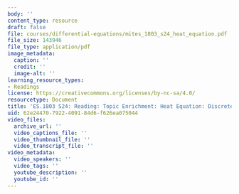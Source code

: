 ```yaml
---
body: ''
content_type: resource
draft: false
file: courses/differential-equations/mites_1803_s24_heat_equation.pdf
file_size: 143946
file_type: application/pdf
image_metadata:
  caption: ''
  credit: ''
  image-alt: ''
learning_resource_types:
- Readings
license: https://creativecommons.org/licenses/by-nc-sa/4.0/
resourcetype: Document
title: 'ES.1803 S24: Reading: Topic Enrichment: Heat Equation: Discrete and Continuous'
uid: 62e24470-7922-4091-84d6-f626ea075044
video_files:
  archive_url: ''
  video_captions_file: ''
  video_thumbnail_file: ''
  video_transcript_file: ''
video_metadata:
  video_speakers: ''
  video_tags: ''
  youtube_description: ''
  youtube_id: ''
---
```

